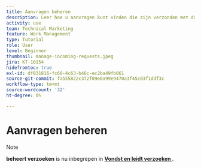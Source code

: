 ```yaml
---
title: Aanvragen beheren
description: Leer hoe u aanvragen kunt vinden die zijn verzonden met dashboards, [!UICONTROL Home] , het [!UICONTROL Requests] -gebied of de [!UICONTROL Teams] -pagina in  [!DNL &#x200B; Workfront] .
activity: use
team: Technical Marketing
feature: Work Management
type: Tutorial
role: User
level: Beginner
thumbnail: manage-incoming-requests.jpeg
jira: KT-10154
hidefromtoc: true
exl-id: df831816-fc60-4c63-b46c-ec2ba49fb061
source-git-commit: fa555822c372f09e0a99e9470a3f45c03f1ddf3c
workflow-type: tm+mt
source-wordcount: '32'
ht-degree: 0%

---
```


# Aanvragen beheren

>[!NOTE]
>
>**beheert verzoeken** is nu inbegrepen in **[Vondst en leidt verzoeken ](https://experienceleague.adobe.com/docs/workfront-learn/tutorials-workfront/manage-work/issues-requests/find-requests.html)**.

